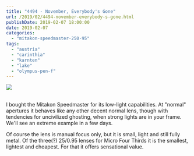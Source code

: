 ```yaml
---
title: "4494 - November, Everybody's Gone"
url: /2019/02/4494-november-everybody-s-gone.html
publishDate: 2019-02-07 18:00:00
date: 2019-02-07
categories: 
  - "mitakon-speedmaster-250-95"
tags: 
  - "austria"
  - "carinthia"
  - "karnten"
  - "lake"
  - "olympus-pen-f"
---
```

<div class="container">
<div class="center"><a target="_blank" href="https://d25zfm9zpd7gm5.cloudfront.net/1200x1200/2017/20171118_141646_lr.jpg"><img class="webfeedsFeaturedVisual" src="https://d25zfm9zpd7gm5.cloudfront.net/0600x0600/2017/20171118_141646_lr.jpg" /></a></div>
</div>
<br />

I bought the Mitakon Speedmaster for its low-light capabilities. At
"normal" apertures it behaves like any other decent normal lens,
though with tendencies for uncivilized ghosting, when strong lights
are in your frame. We'll see an extreme example in a few days.

Of course the lens is manual focus only, but it is small, light and
still fully metal. Of the three(?) 25/0.95 lenses for Micro Four
Thirds it is the smallest, lightest and cheapest. For that it offers
sensational value.